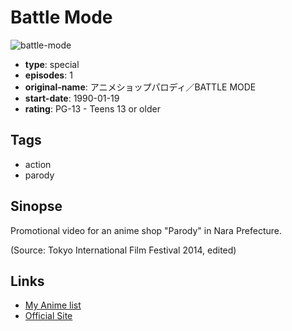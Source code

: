 # Battle Mode

![battle-mode](https://cdn.myanimelist.net/images/anime/1028/111033.jpg)

-   **type**: special
-   **episodes**: 1
-   **original-name**: アニメショップパロディ／BATTLE MODE
-   **start-date**: 1990-01-19
-   **rating**: PG-13 - Teens 13 or older

## Tags

-   action
-   parody

## Sinopse

Promotional video for an anime shop "Parody" in Nara Prefecture.

(Source: Tokyo International Film Festival 2014, edited)

## Links

-   [My Anime list](https://myanimelist.net/anime/45626/Battle_Mode)
-   [Official Site](http://2014.tiff-jp.net/news/en/?p=7380)
